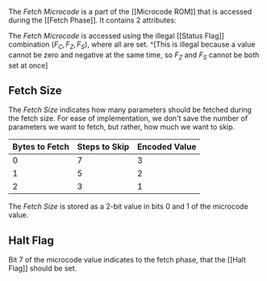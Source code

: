 The _Fetch Microcode_ is a part of the [[Microcode ROM]] that is accessed during the [[Fetch Phase]]. It contains 2 attributes:

The _Fetch Microcode_ is accessed using the illegal [[Status Flag]] combination $(F_C, F_Z, F_S)$, where all are set. ^[This is illegal because a value cannot be zero and negative at the same time, so $F_Z$ and $F_S$ cannot be both set at once]

## Fetch Size

The _Fetch Size_ indicates how many parameters should be fetched during the fetch size. For ease of implementation, we don't save the number of parameters we want to fetch, but rather, how much we want to skip.

| Bytes to Fetch | Steps to Skip | Encoded Value |
| -------------- | ------------- | ------------- |
| 0              | 7             | 3             |
| 1              | 5             | 2             |
| 2              | 3             | 1             |

The _Fetch Size_ is stored as a 2-bit value in bits 0 and 1 of the microcode value.

## Halt Flag

Bit 7 of the microcode value indicates to the fetch phase, that the [[Halt Flag]] should be set.